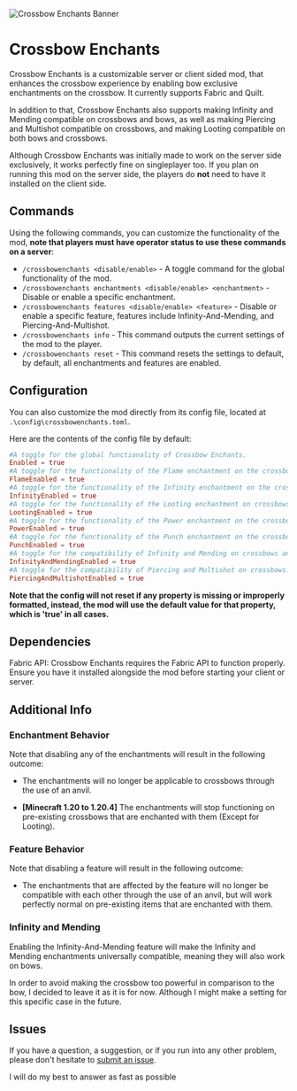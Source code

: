 ![Crossbow Enchants Banner](https://cdn.modrinth.com/data/cached_images/fcddfcc090ddbd42fd62917921734b6634939cc3.png)

# Crossbow Enchants

Crossbow Enchants is a customizable server or client sided mod, that enhances the crossbow experience by enabling bow exclusive enchantments on the crossbow. It currently supports Fabric and Quilt.

In addition to that, Crossbow Enchants also supports making Infinity and Mending compatible on crossbows and bows, as well as making Piercing and Multishot compatible on crossbows, and making Looting compatible on both bows and crossbows.

Although Crossbow Enchants was initially made to work on the server side exclusively, it works perfectly fine on singleplayer too.
If you plan on running this mod on the server side, the players do **not** need to have it installed on the client side.

## Commands
Using the following commands, you can customize the functionality of the mod, **note that players must have operator status to use these commands on a server**:
- `/crossbowenchants <disable/enable>` - A toggle command for the global functionality of the mod.
- `/crossbowenchants enchantments <disable/enable> <enchantment>` - Disable or enable a specific enchantment.
- `/crossbowenchants features <disable/enable> <feature>` - Disable or enable a specific feature, features include Infinity-And-Mending, and Piercing-And-Multishot.
- `/crossbowenchants info` - This command outputs the current settings of the mod to the player.
- `/crossbowenchants reset` - This command resets the settings to default, by default, all enchantments and features are enabled.

## Configuration
You can also customize the mod directly from its config file, located at `.\config\crossbowenchants.toml`.

Here are the contents of the config file by default:
```toml
#A toggle for the global functionality of Crossbow Enchants.
Enabled = true
#A toggle for the functionality of the Flame enchantment on the crossbow.
FlameEnabled = true
#A toggle for the functionality of the Infinity enchantment on the crossbow.
InfinityEnabled = true
#A toggle for the functionality of the Looting enchantment on crossbows and bows.
LootingEnabled = true
#A toggle for the functionality of the Power enchantment on the crossbow.
PowerEnabled = true
#A toggle for the functionality of the Punch enchantment on the crossbow.
PunchEnabled = true
#A toggle for the compatibility of Infinity and Mending on crossbows and bows.
InfinityAndMendingEnabled = true
#A toggle for the compatibility of Piercing and Multishot on crossbows.
PiercingAndMultishotEnabled = true
```
**Note that the config will not reset if any property is missing or improperly formatted, instead, the mod will use the default value for that property, which is 'true' in all cases.**

## Dependencies
Fabric API: Crossbow Enchants requires the Fabric API to function properly. Ensure you have it installed alongside the mod before starting your client or server.

## Additional Info
### Enchantment Behavior
Note that disabling any of the enchantments will result in the following outcome:

- The enchantments will no longer be applicable to crossbows through the use of an anvil.

- **[Minecraft 1.20 to 1.20.4]** The enchantments will stop functioning on pre-existing crossbows that are enchanted with them (Except for Looting).

### Feature Behavior
Note that disabling a feature will result in the following outcome:

- The enchantments that are affected by the feature will no longer be compatible with each other through the use of an anvil, but will work perfectly normal on pre-existing items that are enchanted with them.

### Infinity and Mending
Enabling the Infinity-And-Mending feature will make the Infinity and Mending enchantments universally compatible, meaning they will also work on bows.

In order to avoid making the crossbow too powerful in comparison to the bow, I decided to leave it as it is for now.
Although I might make a setting for this specific case in the future.

## Issues
If you have a question, a suggestion, or if you run into any other problem, please don't hesitate to [submit an issue](https://github.com/TimVincii/Crossbow-Enchants/issues).

I will do my best to answer as fast as possible
